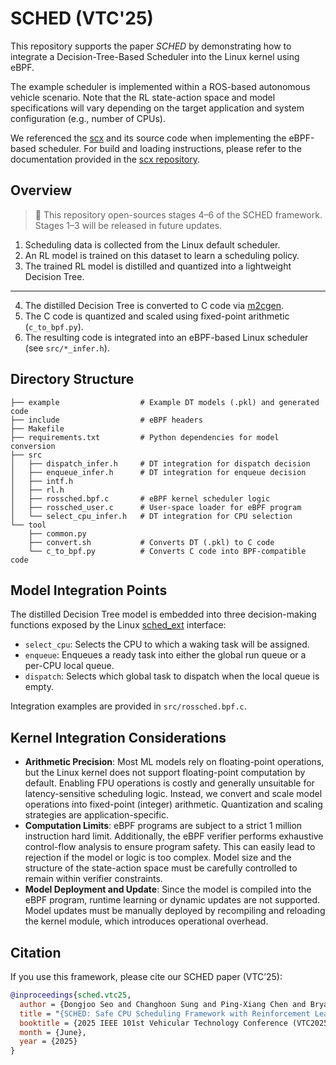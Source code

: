 # SCHED (VTC'25)

This repository supports the paper *SCHED* by demonstrating how to integrate a Decision-Tree-Based Scheduler into the Linux kernel using eBPF.

The example scheduler is implemented within a ROS-based autonomous vehicle scenario. Note that the RL state-action space and model specifications will vary depending on the target application and system configuration (e.g., number of CPUs).

We referenced the [scx](https://github.com/sched-ext/scx) and its source code when implementing the eBPF-based scheduler.
For build and loading instructions, please refer to the documentation provided in the [scx repository](https://github.com/sched-ext/scx).

## Overview

> 🚧 This repository open-sources stages 4–6 of the SCHED framework. Stages 1–3 will be released in future updates.

1. Scheduling data is collected from the Linux default scheduler.
2. An RL model is trained on this dataset to learn a scheduling policy.
3. The trained RL model is distilled and quantized into a lightweight Decision Tree.
---
4. The distilled Decision Tree is converted to C code via [m2cgen](https://github.com/BayesWitnesses/m2cgen).
5. The C code is quantized and scaled using fixed-point arithmetic (`c_to_bpf.py`).
6. The resulting code is integrated into an eBPF-based Linux scheduler (see `src/*_infer.h`).


## Directory Structure

```text
├── example                  # Example DT models (.pkl) and generated code
├── include                  # eBPF headers
├── Makefile
├── requirements.txt         # Python dependencies for model conversion
├── src
│   ├── dispatch_infer.h     # DT integration for dispatch decision
│   ├── enqueue_infer.h      # DT integration for enqueue decision
│   ├── intf.h
│   ├── rl.h
│   ├── rossched.bpf.c       # eBPF kernel scheduler logic
│   ├── rossched_user.c      # User-space loader for eBPF program
│   └── select_cpu_infer.h   # DT integration for CPU selection
└── tool
    ├── common.py
    ├── convert.sh           # Converts DT (.pkl) to C code
    └── c_to_bpf.py          # Converts C code into BPF-compatible code
```

## Model Integration Points

The distilled Decision Tree model is embedded into three decision-making functions exposed by the Linux [sched_ext](https://www.kernel.org/doc/html/next/scheduler/sched-ext.html) interface:
-	`select_cpu`: Selects the CPU to which a waking task will be assigned.
-	`enqueue`: Enqueues a ready task into either the global run queue or a per-CPU local queue.
-	`dispatch`: Selects which global task to dispatch when the local queue is empty.

Integration examples are provided in `src/rossched.bpf.c`.

## Kernel Integration Considerations
- **Arithmetic Precision**:
Most ML models rely on floating-point operations, but the Linux kernel does not support floating-point computation by default. Enabling FPU operations is costly and generally unsuitable for latency-sensitive scheduling logic. Instead, we convert and scale model operations into fixed-point (integer) arithmetic. Quantization and scaling strategies are application-specific.
- **Computation Limits**:
eBPF programs are subject to a strict 1 million instruction hard limit. Additionally, the eBPF verifier performs exhaustive control-flow analysis to ensure program safety. This can easily lead to rejection if the model or logic is too complex. Model size and the structure of the state-action space must be carefully controlled to remain within verifier constraints.
- **Model Deployment and Update**:
Since the model is compiled into the eBPF program, runtime learning or dynamic updates are not supported. Model updates must be manually deployed by recompiling and reloading the kernel module, which introduces operational overhead.

## Citation
If you use this framework, please cite our SCHED paper (VTC’25):

```bibtex
@inproceedings{sched.vtc25,
  author = {Dongjoo Seo and Changhoon Sung and Ping-Xiang Chen and Bryan Donyanavard and Nikil Dutt},
  title = "{SCHED: Safe CPU Scheduling Framework with Reinforcement Learning and Decision Trees for Autonomous Vehicles}",
  booktitle = {2025 IEEE 101st Vehicular Technology Conference (VTC2025-Spring)},
  month = {June},
  year = {2025}
}
```